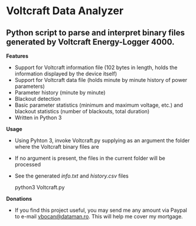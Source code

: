 Voltcraft Data Analyzer
=======================

Python script to parse and interpret binary files generated by Voltcraft Energy-Logger 4000.
------------------------------------------------------------------------------------------------

**Features**
- Support for Voltcraft information file (102 bytes in length, holds the information displayed by the device itself)
- Support for Voltcraft data file (holds minute by minute history of power parameters)
- Parameter history (minute by minute)
- Blackout detection
- Basic parameter statistics (minimum and maximum voltage, etc.) and blackout statistics (number of blackouts, total duration)
- Written in Python 3

**Usage**
- Using Pyhton 3, invoke Voltcraft.py supplying as an argument the folder where the Voltcraft binary files are
- If no argument is present, the files in the current folder will be processed
- See the generated *info.txt* and *history.csv* files

	python3 Voltcraft.py

**Donations**
- If you find this project useful, you may send me any amount via Paypal to e-mail vbocan@dataman.ro. This will help me cover my mortgage.
